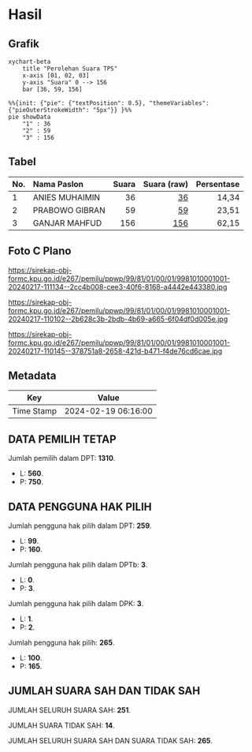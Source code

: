 # Hasil

## Grafik

```mermaid
xychart-beta
    title "Perolehan Suara TPS"
    x-axis [01, 02, 03]
    y-axis "Suara" 0 --> 156
    bar [36, 59, 156]
```

```mermaid
%%{init: {"pie": {"textPosition": 0.5}, "themeVariables": {"pieOuterStrokeWidth": "5px"}} }%%
pie showData
    "1" : 36
    "2" : 59
    "3" : 156
```

## Tabel

| No. | Nama Paslon    | Suara | Suara (raw) | Persentase |
|:--- |:-------------- | -----:| -----------:| ----------:|
| 1   | ANIES MUHAIMIN | 36    | [36][p-1]   | 14,34      |
| 2   | PRABOWO GIBRAN | 59    | [59][p-2]   | 23,51      |
| 3   | GANJAR MAHFUD  | 156   | [156][p-3]  | 62,15      |


[p-1]: https://github.com/gigit-pemilu/pemilu-2024-99-luar-negeri/blob/main/pilpres/hitung-suara/sub/99-luar-negeri/sub/81-new-york-amerika-serikat/sub/01-new-york-amerika-serikat/sub/0001-new-york-amerika-serikat/sub/001-pos-001/sub/paslon-1.txt
[p-2]: https://github.com/gigit-pemilu/pemilu-2024-99-luar-negeri/blob/main/pilpres/hitung-suara/sub/99-luar-negeri/sub/81-new-york-amerika-serikat/sub/01-new-york-amerika-serikat/sub/0001-new-york-amerika-serikat/sub/001-pos-001/sub/paslon-2.txt
[p-3]: https://github.com/gigit-pemilu/pemilu-2024-99-luar-negeri/blob/main/pilpres/hitung-suara/sub/99-luar-negeri/sub/81-new-york-amerika-serikat/sub/01-new-york-amerika-serikat/sub/0001-new-york-amerika-serikat/sub/001-pos-001/sub/paslon-3.txt

## Foto C Plano

https://sirekap-obj-formc.kpu.go.id/e267/pemilu/ppwp/99/81/01/00/01/9981010001001-20240217-111134--2cc4b008-cee3-40f6-8168-a4442e443380.jpg

https://sirekap-obj-formc.kpu.go.id/e267/pemilu/ppwp/99/81/01/00/01/9981010001001-20240217-110102--2b628c3b-2bdb-4b69-a665-6f04df0d005e.jpg

https://sirekap-obj-formc.kpu.go.id/e267/pemilu/ppwp/99/81/01/00/01/9981010001001-20240217-110145--378751a8-2658-421d-b471-f4de76cd6cae.jpg


## Metadata

| Key        | Value               |
| ---------- | ------------------- |
| Time Stamp | 2024-02-19 06:16:00 |


## DATA PEMILIH TETAP

Jumlah pemilih dalam DPT: **1310**.
 * L: **560**.
 * P: **750**.

## DATA PENGGUNA HAK PILIH

Jumlah pengguna hak pilih dalam DPT: **259**.
 * L: **99**.
 * P: **160**.

Jumlah pengguna hak pilih dalam DPTb: **3**.
 * L: **0**.
 * P: **3**.

Jumlah pengguna hak pilih dalam DPK: **3**.
 * L: **1**.
 * P: **2**.

Jumlah pengguna hak pilih: **265**.
 * L: **100**.
 * P: **165**.

## JUMLAH SUARA SAH DAN TIDAK SAH

JUMLAH SELURUH SUARA SAH: **251**.

JUMLAH SUARA TIDAK SAH: **14**.

JUMLAH SELURUH SUARA SAH DAN SUARA TIDAK SAH: **265**.



